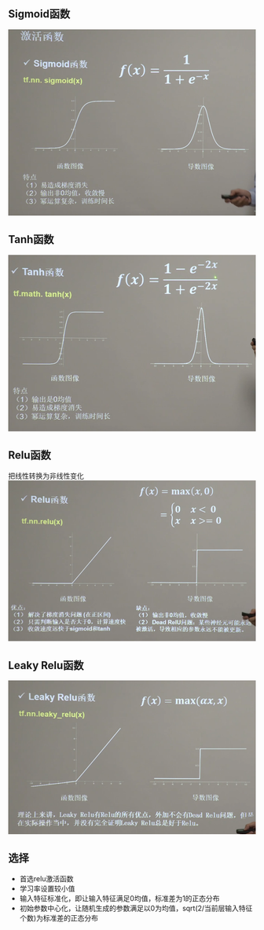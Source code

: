 ## Sigmoid函数
![sigmoid](../../../pictures/sigmoid.png)
## Tanh函数
![tanh](../../../pictures/tanh.png)
## Relu函数
把线性转换为非线性变化
![relu](../../../pictures/relu.png)
## Leaky Relu函数
![leaky_relu](../../../pictures/leaky_relu.png)
## 选择
- 首选relu激活函数
- 学习率设置较小值
- 输入特征标准化，即让输入特征满足0均值，标准差为1的正态分布
- 初始参数中心化，让随机生成的参数满足以0为均值，sqrt(2/当前层输入特征个数)为标准差的正态分布